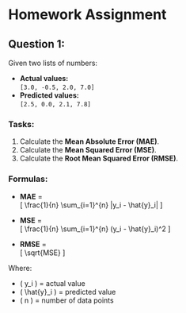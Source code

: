 # Homework Assignment

## Question 1:  
Given two lists of numbers:

- **Actual values:**  
`[3.0, -0.5, 2.0, 7.0]`  
- **Predicted values:**  
`[2.5, 0.0, 2.1, 7.8]`  

### Tasks:
1. Calculate the **Mean Absolute Error (MAE)**.  
2. Calculate the **Mean Squared Error (MSE)**.  
3. Calculate the **Root Mean Squared Error (RMSE)**.

### Formulas:
- **MAE** =  
\[
\frac{1}{n} \sum_{i=1}^{n} |y_i - \hat{y}_i|
\]

- **MSE** =  
\[
\frac{1}{n} \sum_{i=1}^{n} (y_i - \hat{y}_i)^2
\]

- **RMSE** =  
\[
\sqrt{MSE}
\]

Where:  
- \( y_i \) = actual value  
- \( \hat{y}_i \) = predicted value  
- \( n \) = number of data points
